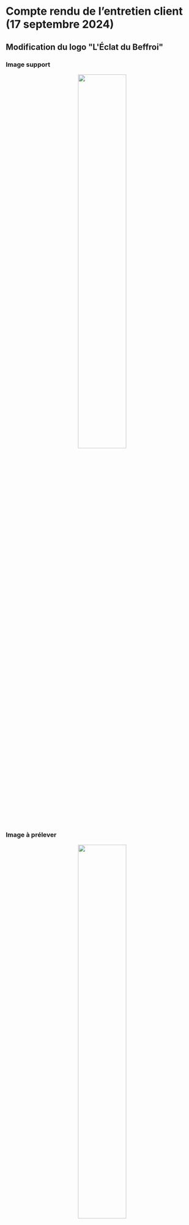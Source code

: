 # **Compte rendu de l’entretien client (17 septembre 2024)**

## **Modification du logo "L'Éclat du Beffroi"**

### Image support

<div style="text-align:center">
<img src="./img/logo5-leclat_du_beffroi.png" style="width: 50%; height:auto">
</div>

### Image à prélever

<div style="text-align:center">
<img src="./img/picker.png" style="width: 50%; height:auto">
</div>

**Sommaire :**

1. Introduction
2. Points de modification
   - Intégration du beffroi coloré
   - Maintien du style minimaliste
   - Mise à jour du texte
3. Conclusion

---

### **1. Introduction :**

Suite à la présentation des logos, le client a porté son choix sur le logo intitulé **"L'Éclat du Beffroi"**. Cependant, il a exprimé certaines demandes de modification, notamment en intégrant des éléments du **beffroi coloré** issu d'une autre proposition.

---

### **2. Points de modification :**

- **Intégration du beffroi coloré :**  
  Le client souhaite que le **beffroi coloré**, présent dans une autre version du logo, soit intégré dans le cadre minimaliste de l'actuel "L'Éclat du Beffroi". Les couleurs distinctes de ce beffroi doivent être conservées tout en étant harmonisées avec l'approche graphique du logo.

- **Maintien du style minimaliste :**  
  Malgré l'ajout du **beffroi coloré**, l'aspect minimaliste doit être préservé. Le logo doit rester visuellement épuré, avec des **reflets vitrés subtils** et des lignes claires pour maintenir une lisibilité optimale et un design moderne.

- **Mise à jour du texte :**  
  Le texte sur le logo doit être ajusté comme suit :
  - Première ligne : **"Lille 2025"**
  - Deuxième ligne : **"Conférence des présidents et des présidentes"**
  - Troisième ligne : **"Juridictions administratives"**

---

### **3. Conclusion :**

Les modifications proposées visent à intégrer le **beffroi coloré** tout en respectant l'esthétique minimaliste du logo initial. Le texte sera mis à jour pour refléter la nature officielle de l'événement, tout en maintenant un équilibre entre modernité et patrimoine architectural.

---

Cordialement,  
Dammaretz Gaëtan

<div style="text-align:center">
<img src="./img/signature.webp" style="width: 240px; height:auto; borer-radius:10px">
</div>
